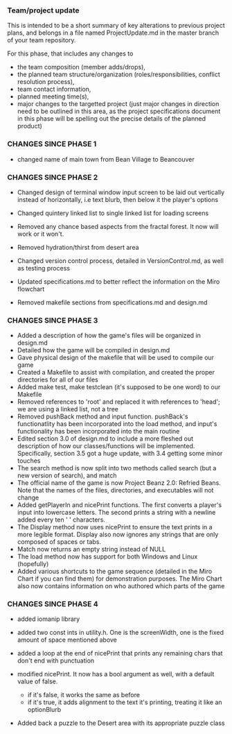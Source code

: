 ### Team/project update
This is intended to be a short summary of key alterations to previous project plans, and belongs in a file named ProjectUpdate.md in the master branch of your team repository.

For this phase, that includes any changes to
- the team composition (member adds/drops),
- the planned team structure/organization (roles/responsibilities, conflict resolution process),
- team contact information,
- planned meeting time(s),
- major changes to the targetted project (just major changes in direction need to be outlined in this area, as the project specifications document in this phase will be spelling out the precise details of the planned product)


### CHANGES SINCE PHASE 1

- changed name of main town from Bean Village to Beancouver

### CHANGES SINCE PHASE 2

- Changed design of terminal window input screen to be laid out vertically instead of horizontally, i.e text blurb, then below it the player's options
- Changed quintery linked list to single linked list for loading screens
- Removed any chance based aspects from the fractal forest. It now will work or it won't.
- Removed hydration/thirst from desert area

- Changed version control process, detailed in VersionControl.md, as well as testing process
- Updated specifications.md to better reflect the information on the Miro flowchart
- Removed makefile sections from specifications.md and design.md

### CHANGES SINCE PHASE 3

- Added a description of how the game's files will be organized in design.md
- Detailed how the game will be compiled in design.md
- Gave physical design of the makefile that will be used to compile our game
- Created a Makefile to assist with compilation, and created the proper directories for all of our files
- Added make test, make testclean (it's supposed to be one word) to our Makefile
- Removed references to 'root' and replaced it with references to 'head'; we are using a linked list, not a tree
- Removed pushBack method and input function. pushBack's functionatlity has been incorporated into the load method, and input's functionality has been incorporated into the main routine
- Edited section 3.0 of design.md to include a more fleshed out description of how our classes/functions will be implemented. Specifically, section 3.5 got a huge update, with 3.4 getting some minor touches
- The search method is now split into two methods called search (but a new version of search), and match
- The official name of the game is now Project Beanz 2.0: Refried Beans. Note that the names of the files, directories, and executables will not change
- Added getPlayerIn and nicePrint functions. The first converts a player's input into lowercase letters. The second prints a string with a newline added every ten ' ' characters.
- The Display method now uses nicePrint to ensure the text prints in a more legible format. Display also now ignores any strings that are only composed of spaces or tabs.
- Match now returns an empty string instead of NULL
- The load method now has support for both Windows and Linux (hopefully)
- Added various shortcuts to the game sequence (detailed in the Miro Chart if you can find them) for demonstration purposes. The Miro Chart also now contains information on who authored which parts of the game

### CHANGES SINCE PHASE 4

- added iomanip library
- added two const ints in utility.h. One is the screenWidth, one is the fixed amount of space mentioned above
- added a loop at the end of nicePrint that prints any remaining chars that don't end with punctuation
- modified nicePrint. It now has a bool argument as well, with a default value of false.
  - if it's false, it works the same as before
  - if it's true, it adds alignment to the text it's printing, treating it like an optionBlurb

- Added back a puzzle to the Desert area with its appropriate puzzle class